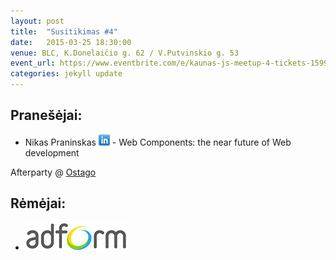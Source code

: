 ```yaml
---
layout: post
title:  "Susitikimas #4"
date:   2015-03-25 18:30:00
venue: BLC, K.Donelaičio g. 62 / V.Putvinskio g. 53
event_url: https://www.eventbrite.com/e/kaunas-js-meetup-4-tickets-15996196053
categories: jekyll update
---
```

## Pranešėjai:

  * Nikas Praninskas [![LinkedIn](img/icon-linkedin.png)](https://www.linkedin.com/profile/view?id=180492011) - Web Components: the near future of Web development

  Afterparty @ [Ostago](https://www.facebook.com/ostagoLT)

## Rėmėjai:

  * ![Adform](img/adform-logo.jpg)